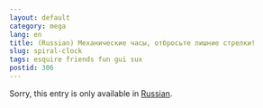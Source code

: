 ```yaml
---
layout: default
category: mega
lang: en
title: (Russian) Механические часы, отбросьте лишние стрелки!
slug: spiral-clock
tags: esquire friends fun gui sux 
postid: 306
---
```

<p>Sorry, this entry is only available in <a href="/mega/export/getposts.php">Russian</a>.</p>